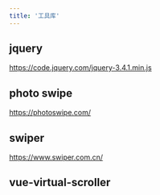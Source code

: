 ```yaml
---
title: '工具库'
---
```


## jquery

https://code.jquery.com/jquery-3.4.1.min.js

## photo swipe

https://photoswipe.com/

## swiper

https://www.swiper.com.cn/

## vue-virtual-scroller

